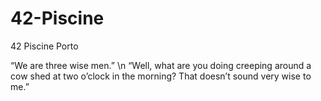 # 42-Piscine
42 Piscine Porto

“We are three wise men.” \n
“Well, what are you doing creeping around a cow shed at two o’clock in the morning? That doesn’t sound very wise to me.”
